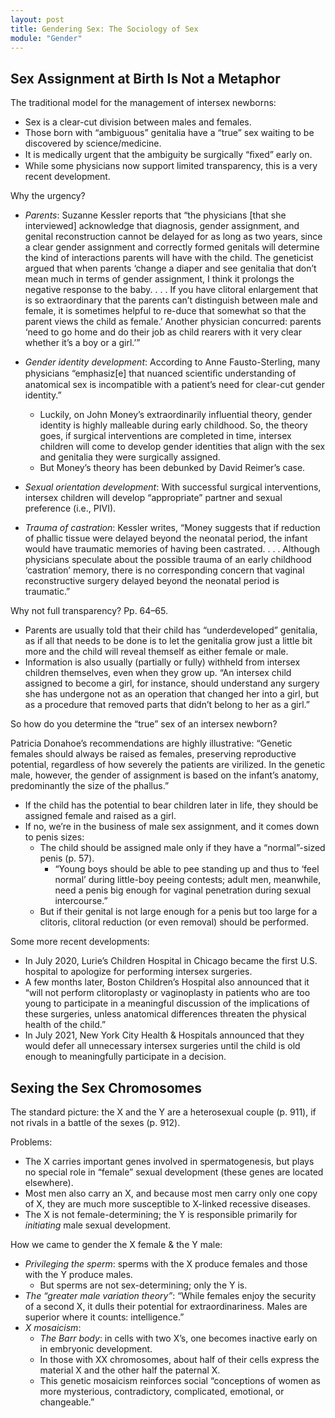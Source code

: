 ```yaml
---
layout: post
title: Gendering Sex: The Sociology of Sex
module: "Gender"
---
```


## Sex Assignment at Birth Is Not a Metaphor

The traditional model for the management of intersex newborns:

- Sex is a clear-cut division between males and females.
- Those born with “ambiguous” genitalia have a “true” sex waiting to be discovered by science/medicine.
- It is medically urgent that the ambiguity be surgically “ﬁxed” early on.
- While some physicians now support limited transparency, this is a very recent development.

Why the urgency?

- *Parents*: Suzanne Kessler reports that “the physicians [that she interviewed] acknowledge that diagnosis, gender assignment, and genital reconstruction cannot be delayed for as long as two years, since a clear gender assignment and correctly formed genitals will determine the kind of interactions parents will have with the child. The geneticist argued that when parents ‘change a diaper and see genitalia that don’t mean much in terms of gender assignment, I think it prolongs the negative response to the baby. . . . If you have clitoral enlargement that is so extraordinary that the parents can’t distinguish between male and female, it is sometimes helpful to re-duce that somewhat so that the parent views the child as female.’ Another physician concurred: parents ‘need to go home and do their job as child rearers with it very clear whether it’s a boy or a girl.’”

- *Gender identity development*: According to Anne Fausto-Sterling, many physicians “emphasiz[e] that nuanced scientiﬁc understanding of anatomical sex is incompatible with a patient’s need for clear-cut gender identity.”

  - Luckily, on John Money’s extraordinarily influential theory, gender identity is highly malleable during early childhood. So, the theory goes, if surgical interventions are completed in time, intersex children will come to develop gender identities that align with the sex and genitalia they were surgically assigned.
  - But Money’s theory has been debunked by David Reimer’s case.

- *Sexual orientation development*: With successful surgical interventions, intersex children will develop “appropriate” partner and sexual preference (i.e., PIVI).

- *Trauma of castration*: Kessler writes, “Money suggests that if reduction of phallic tissue were delayed beyond the neonatal period, the infant would have traumatic memories of having been castrated. . . . Although physicians speculate about the possible trauma of an early childhood ‘castration’ memory, there is no corresponding concern that vaginal reconstructive surgery delayed beyond the neonatal period is traumatic.”


Why not full transparency? Pp. 64–65.

- Parents are usually told that their child has “underdeveloped” genitalia, as if all that needs to be done is to let the genitalia grow just a little bit more and the child will reveal themself as either female or male.
- Information is also usually (partially or fully) withheld from intersex children themselves, even when they grow up. “An intersex child assigned to become a girl, for instance, should understand any surgery she has undergone not as an operation that changed her into a girl, but as a procedure that removed parts that didn’t belong to her as a girl.”

So how do you determine the “true” sex of an intersex newborn?

Patricia Donahoe’s recommendations are highly illustrative: “Genetic females should always be raised as females, preserving reproductive potential, regardless of how severely the patients are virilized. In the genetic male, however, the gender of assignment is based on the infant’s anatomy, predominantly the size of the phallus.”

- If the child has the potential to bear children later in life, they should be assigned female and raised as a girl.
- If no, we’re in the business of male sex assignment, and it comes down to penis sizes:
  - The child should be assigned male only if they have a “normal”-sized penis (p. 57).
    - “Young boys should be able to pee standing up and thus to ‘feel normal’ during little-boy peeing contests; adult men, meanwhile, need a penis big enough for vaginal penetration during sexual intercourse.” 
  - But if their genital is not large enough for a penis but too large for a clitoris, clitoral reduction (or even removal) should be performed.

Some more recent developments:

- In July 2020, Lurie’s Children Hospital in Chicago became the first U.S. hospital to apologize for performing intersex surgeries.
- A few months later, Boston Children’s Hospital also announced that it “will not perform clitoroplasty or vaginoplasty in patients who are too young to participate in a meaningful discussion of the implications of these surgeries, unless anatomical differences threaten the physical health of the child.”
- In July 2021, New York City Health & Hospitals announced that they would defer all unnecessary intersex surgeries until the child is old enough to meaningfully participate in a decision.

## Sexing the Sex Chromosomes

The standard picture: the X and the Y are a heterosexual couple (p. 911), if not rivals in a battle of the sexes (p. 912).

Problems:

- The X carries important genes involved in spermatogenesis, but plays no special role in “female” sexual development (these genes are located elsewhere).
- Most men also carry an X, and because most men carry only one copy of X, they are much more susceptible to X-linked recessive diseases.
- The X is not female-determining; the Y is responsible primarily for *initiating* male sexual development.

How we came to gender the X female & the Y male:

- *Privileging the sperm*: sperms with the X produce females and those with the Y produce males.
  - But sperms are not sex-determining; only the Y is.
- *The “greater male variation theory”*: “While females enjoy the security of a second X, it dulls their potential for extraordinariness. Males are superior where it counts: intelligence.”
- *X mosaicism*:
  - *The Barr body*: in cells with two X’s, one becomes inactive early on in embryonic development.
  - In those with XX chromosomes, about half of their cells express the material X and the other half the paternal X.
  - This genetic mosaicism reinforces social “conceptions of women as more mysterious, contradictory, complicated, emotional, or changeable.”
